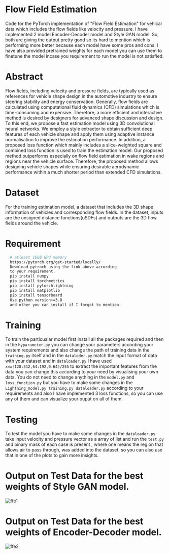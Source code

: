 # Flow Field Estimation 

Code for the PyTorch implementation of "Flow Field Estimation" for vehical data which includes the flow fields like velocity and pressure. I have implemented 2 model Encoder-Decoder model and Style GAN model. So, both are giving the output pretty good so its hard to mention which is performing more better because each model have some pros and cons.
I have also provided pretrained weights for each model you can use them to finetune the model incase you requirement to run the model is not satisfied.

# Abstract

Flow fields, including velocity and pressure fields, are typically used as references for vehicle shape design in the automotive industry to ensure steering stability and energy conservation. Generally, flow fields are calculated using computational fluid dynamics (CFD) simulations which is time-consuming and expensive. Therefore, a more efficient and interactive method is desired by designers for advanced shape discussion and design.
To this end, we propose a fast estimation model using 3D convolutional neural networks. We employ a style extractor to obtain sufficient deep features of each vehicle shape and apply them using adaptive instance normalisation to improve the estimation performance.
In addition, a proposed loss function which mainly includes a slice-weighted square and combined loss function is used to train the estimation model. Our proposed method outperforms especially on flow field estimation in wake regions and regions near the vehicle surface. Therefore, the proposed method allows designing vehicle shapes while ensuring desirable aerodynamic performance within a much shorter period than extended CFD simulations.


# Dataset

For the training estimation model, a dataset that includes the 3D shape information of vehicles and corresponding flow fields. In the dataset, inputs are the unsigned distance functions(uSDFs) and outputs are the 3D flow fields around the vehicle.

# Requirement

```bash
  # atleast 16GB GPU memory
  https://pytorch.org/get-started/locally/
  Download pytroch using the link above according 
  to your requirement.
  pip install numpy
  pip install torchmetrics 
  pip install pytorchlightning
  pip install matplotlib
  pip install tensorboard
  Use python version>=3.8
  and other you can install if I forgot to mention.
```
# Training 

To train the particualar model first install all the packages required and then in the ```hyparameter.py``` you can change your parameters according your system requirements and also change the path of training data in the ```training.py``` itself and in the ```dataloder.py``` match the input format of data with your dataset and in ```dataloader.py``` I have used ```x=x[128:512,64:192,0:64]/255``` to extract the important features from the data you can change this according to your need by visualising your own data. You do not need to change anything in the ```model.py``` and ```loss_function.py``` but you have to make some changes in the ```Lightning_model.py training.py dataloader.py``` according to your requirements and also I have implemented 3 loss functions, so you can use any of them and can visualize your ouput on all of them.

# Testing 

To test the model you have to make some changes in the ```dataloader.py``` take input velocity and pressure vector as a array of list and run the ```test.py``` and binary mask of each case is present , where one means the region that allows air to pass through, was added into the dataset. so you can also use that in one of the plots to gain more insights.

# Output on Test Data for the best weights of Style GAN model.

![ffe1](https://github.com/vivek9976/Flow-Field-Estimation/assets/79739934/b78b8f79-819f-45c6-aadc-6a601f9334e6)

# Output on Test Data for the best weights of Encoder-Decoder model.

![ffe2](https://github.com/vivek9976/Flow-Field-Estimation/assets/79739934/ce96b119-9d1c-4ef2-b703-fb287d0f7dbf)
